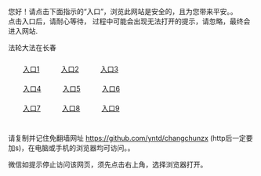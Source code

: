 您好！请点击下面指示的“入口”，浏览此网站是安全的，且为您带来平安。。 <br/>
点击入口后，请耐心等待， 过程中可能会出现无法打开的提示，请忽略，最终会进入网站. </br>

法轮大法在长春<br/>
<div style="padding:10px"><a style="margin:20px" target="_blank" href="https://d69e0z18yxik4.cloudfront.net/2Qpsp?ipounkfj" id="ccLink1" rel="nofollow">入口1</a> <a target="_blank" style="margin:20px" href="https://d1upril5kbjrui.cloudfront.net/2Qpsp?qbpljtrk" id="ccLink2" rel="nofollow">入口2</a> <a style="margin:20px" target="_blank" href="https://d1x4w2cbe8334h.cloudfront.net/2Qpsp?hnoxqar" id="ccLink3" rel="nofollow">入口3</a></div>

<div style="padding:10px" ><a style="margin:20px" target="_blank" href="https://d69e0z18yxik4.cloudfront.net/2Qpsp?ipounkfj" id="ccLink4" rel="nofollow">入口4</a> <a style="margin:20px" href="https://d1upril5kbjrui.cloudfront.net/2Qpsp?qbpljtrk" target="_blank" id="ccLink5" rel="nofollow">入口5</a> <a style="margin:20px" href="https://d1x4w2cbe8334h.cloudfront.net/2Qpsp?hnoxqar" target="_blank" id="ccLink6" rel="nofollow">入口6</a></div>

<div style="padding:10px"><a style="margin:20px" target="_blank" href="https://d69e0z18yxik4.cloudfront.net/2Qpsp?ipounkfj" id="ccLink7" rel="nofollow">入口7</a> <a style="margin:20px" href="https://d1upril5kbjrui.cloudfront.net/2Qpsp?qbpljtrk" target="_blank" id="ccLink8" rel="nofollow">入口8</a> <a style="margin:20px" target="_blank" href="https://d1x4w2cbe8334h.cloudfront.net/2Qpsp?hnoxqar" id="ccLink9" rel="nofollow">入口9</a></div>

<br/>



请复制并记住免翻墙网址 https://github.com/yntd/changchunzx (http后一定要加s)，在电脑或手机的浏览器均可访问。。<br/>

微信如提示停止访问该网页，须先点击右上角，选择浏览器打开。
